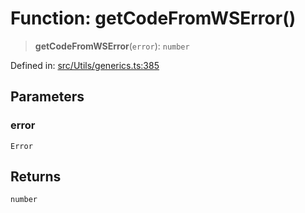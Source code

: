 # Function: getCodeFromWSError()

> **getCodeFromWSError**(`error`): `number`

Defined in: [src/Utils/generics.ts:385](https://github.com/Fokusdotid/bail/blob/cf6cc85134e12081bc635cea02cc0eee74033a81/src/Utils/generics.ts#L385)

## Parameters

### error

`Error`

## Returns

`number`
